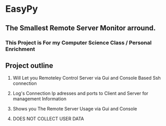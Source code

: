 # EasyPy  

## The Smallest Remote Server Monitor arround.

### This Project is For my Computer Science Class / Personal Enrichment 

## Project outline 
1. Will Let you Remoteley Control Server via Gui and Console Based Ssh connection 

2. Log's Connection Ip adresses and ports to Client and Server for management Information 

3. Shows you The Remote Server Usage via Gui and Console   

4. DOES NOT COLLECT USER DATA

 